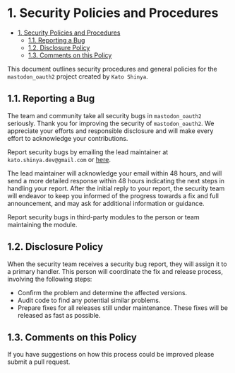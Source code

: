 # 1. Security Policies and Procedures

<!-- TOC -->

- [1. Security Policies and Procedures](#1-security-policies-and-procedures)
  - [1.1. Reporting a Bug](#11-reporting-a-bug)
  - [1.2. Disclosure Policy](#12-disclosure-policy)
  - [1.3. Comments on this Policy](#13-comments-on-this-policy)

<!-- /TOC -->

This document outlines security procedures and general policies for the `mastodon_oauth2` project created by `Kato Shinya`.

## 1.1. Reporting a Bug

The team and community take all security bugs in `mastodon_oauth2` seriously.
Thank you for improving the security of `mastodon_oauth2`. We appreciate your efforts and
responsible disclosure and will make every effort to acknowledge your
contributions.

Report security bugs by emailing the lead maintainer at `kato.shinya.dev@gmail.com` or [here](https://github.com/mastodon-dart/mastodon-oauth2/issues).

The lead maintainer will acknowledge your email within 48 hours, and will send a
more detailed response within 48 hours indicating the next steps in handling
your report. After the initial reply to your report, the security team will
endeavor to keep you informed of the progress towards a fix and full
announcement, and may ask for additional information or guidance.

Report security bugs in third-party modules to the person or team maintaining
the module.

## 1.2. Disclosure Policy

When the security team receives a security bug report, they will assign it to a
primary handler. This person will coordinate the fix and release process,
involving the following steps:

- Confirm the problem and determine the affected versions.
- Audit code to find any potential similar problems.
- Prepare fixes for all releases still under maintenance. These fixes will be
  released as fast as possible.

## 1.3. Comments on this Policy

If you have suggestions on how this process could be improved please submit a
pull request.

